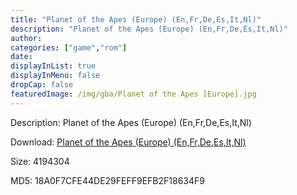 ```yaml
---
title: "Planet of the Apes (Europe) (En,Fr,De,Es,It,Nl)"
description: "Planet of the Apes (Europe) (En,Fr,De,Es,It,Nl)"
author: 
categories: ["game","rom"]
date: 
displayInList: true
displayInMenu: false
dropCap: false
featuredImage: /img/gba/Planet of the Apes [Europe].jpg
---
```


Description: Planet of the Apes (Europe) (En,Fr,De,Es,It,Nl)

Download: <a style="text-decoration:underline;" href="https://mega.nz/#!vLIg2CLa!y3CtsDCA5SxajR6UxJSmTf8oWs8zOxmjFIcBkSKOZmk" target = "_blank" rel = "nofollow" > Planet of the Apes (Europe) (En,Fr,De,Es,It,Nl)</a>

Size: 4194304

MD5: 18A0F7CFE44DE29FEFF9EFB2F18634F9

